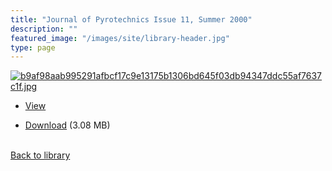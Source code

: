 ```yaml
---
title: "Journal of Pyrotechnics Issue 11, Summer 2000"
description: ""
featured_image: "/images/site/library-header.jpg"
type: page
---
```


<a href="https://drive.google.com/file/d/1ANTMjeOQDbnEIlikOdQzH9ocNrYZc9fq/view" target="_blank">![b9af98aab995291afbcf17c9e13175b1306bd645f03db94347ddc55af7637c1f.jpg](/images/library/b9af98aab995291afbcf17c9e13175b1306bd645f03db94347ddc55af7637c1f.jpg)</a>
* <a href="https://drive.google.com/file/d/1ANTMjeOQDbnEIlikOdQzH9ocNrYZc9fq/view" target="_blank">View</a>

* [Download](https://drive.google.com/uc?export=download&id=1ANTMjeOQDbnEIlikOdQzH9ocNrYZc9fq) (3.08 MB)

<br />[Back to library](/library/)
